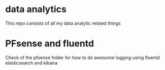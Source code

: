 # data analytics
This repo consists of all my data analytic related things

# PFsense and fluentd
Check of the pfsense folder for how to do awesome logging using fluentd elasticsearch and kibana

